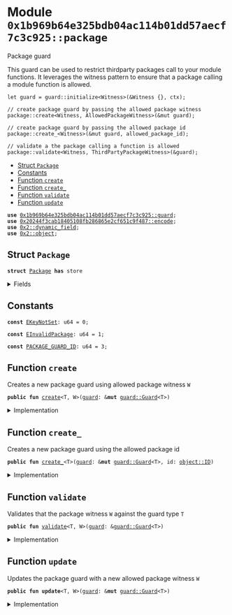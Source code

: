 
<a name="0x1b969b64e325bdb04ac114b01dd57aecf7c3c925_package"></a>

# Module `0x1b969b64e325bdb04ac114b01dd57aecf7c3c925::package`

Package guard

This guard can be used to restrict thirdparty packages call to your module functions.
It leverages the witness pattern to ensure that a package calling a module function is allowed.

```move
let guard = guard::initialize<Witness>(&Witness {}, ctx);

// create package guard by passing the allowed package witness
package::create<Witness, AllowedPackageWitness>(&mut guard);

// create package guard by passing the allowed package id
package::create_<Witness>(&mut guard, allowed_package_id);

// validate a the package calling a function is allowed
package::validate<Witness, ThirdPartyPackageWitness>(&guard);
```


-  [Struct `Package`](#0x1b969b64e325bdb04ac114b01dd57aecf7c3c925_package_Package)
-  [Constants](#@Constants_0)
-  [Function `create`](#0x1b969b64e325bdb04ac114b01dd57aecf7c3c925_package_create)
-  [Function `create_`](#0x1b969b64e325bdb04ac114b01dd57aecf7c3c925_package_create_)
-  [Function `validate`](#0x1b969b64e325bdb04ac114b01dd57aecf7c3c925_package_validate)
-  [Function `update`](#0x1b969b64e325bdb04ac114b01dd57aecf7c3c925_package_update)


<pre><code><b>use</b> <a href="guard.md#0x1b969b64e325bdb04ac114b01dd57aecf7c3c925_guard">0x1b969b64e325bdb04ac114b01dd57aecf7c3c925::guard</a>;
<b>use</b> <a href="">0x20244f3cab18405108fb286865e2cf651c9f487::encode</a>;
<b>use</b> <a href="">0x2::dynamic_field</a>;
<b>use</b> <a href="">0x2::object</a>;
</code></pre>



<a name="0x1b969b64e325bdb04ac114b01dd57aecf7c3c925_package_Package"></a>

## Struct `Package`



<pre><code><b>struct</b> <a href="package.md#0x1b969b64e325bdb04ac114b01dd57aecf7c3c925_package_Package">Package</a> <b>has</b> store
</code></pre>



<details>
<summary>Fields</summary>


<dl>
<dt>
<code>value: <a href="_ID">object::ID</a></code>
</dt>
<dd>

</dd>
</dl>


</details>

<a name="@Constants_0"></a>

## Constants


<a name="0x1b969b64e325bdb04ac114b01dd57aecf7c3c925_package_EKeyNotSet"></a>



<pre><code><b>const</b> <a href="package.md#0x1b969b64e325bdb04ac114b01dd57aecf7c3c925_package_EKeyNotSet">EKeyNotSet</a>: u64 = 0;
</code></pre>



<a name="0x1b969b64e325bdb04ac114b01dd57aecf7c3c925_package_EInvalidPackage"></a>



<pre><code><b>const</b> <a href="package.md#0x1b969b64e325bdb04ac114b01dd57aecf7c3c925_package_EInvalidPackage">EInvalidPackage</a>: u64 = 1;
</code></pre>



<a name="0x1b969b64e325bdb04ac114b01dd57aecf7c3c925_package_PACKAGE_GUARD_ID"></a>



<pre><code><b>const</b> <a href="package.md#0x1b969b64e325bdb04ac114b01dd57aecf7c3c925_package_PACKAGE_GUARD_ID">PACKAGE_GUARD_ID</a>: u64 = 3;
</code></pre>



<a name="0x1b969b64e325bdb04ac114b01dd57aecf7c3c925_package_create"></a>

## Function `create`

Creates a new package guard using allowed package witness <code>W</code>


<pre><code><b>public</b> <b>fun</b> <a href="package.md#0x1b969b64e325bdb04ac114b01dd57aecf7c3c925_package_create">create</a>&lt;T, W&gt;(<a href="guard.md#0x1b969b64e325bdb04ac114b01dd57aecf7c3c925_guard">guard</a>: &<b>mut</b> <a href="guard.md#0x1b969b64e325bdb04ac114b01dd57aecf7c3c925_guard_Guard">guard::Guard</a>&lt;T&gt;)
</code></pre>



<details>
<summary>Implementation</summary>


<pre><code><b>public</b> <b>fun</b> <a href="package.md#0x1b969b64e325bdb04ac114b01dd57aecf7c3c925_package_create">create</a>&lt;T, W&gt;(<a href="guard.md#0x1b969b64e325bdb04ac114b01dd57aecf7c3c925_guard">guard</a>: &<b>mut</b> Guard&lt;T&gt;) {
    <b>let</b> id = <a href="_package_id">encode::package_id</a>&lt;W&gt;();
    <a href="package.md#0x1b969b64e325bdb04ac114b01dd57aecf7c3c925_package_create_">create_</a>(<a href="guard.md#0x1b969b64e325bdb04ac114b01dd57aecf7c3c925_guard">guard</a>, id);
}
</code></pre>



</details>

<a name="0x1b969b64e325bdb04ac114b01dd57aecf7c3c925_package_create_"></a>

## Function `create_`

Creates a new package guard using the allowed package id


<pre><code><b>public</b> <b>fun</b> <a href="package.md#0x1b969b64e325bdb04ac114b01dd57aecf7c3c925_package_create_">create_</a>&lt;T&gt;(<a href="guard.md#0x1b969b64e325bdb04ac114b01dd57aecf7c3c925_guard">guard</a>: &<b>mut</b> <a href="guard.md#0x1b969b64e325bdb04ac114b01dd57aecf7c3c925_guard_Guard">guard::Guard</a>&lt;T&gt;, id: <a href="_ID">object::ID</a>)
</code></pre>



<details>
<summary>Implementation</summary>


<pre><code><b>public</b> <b>fun</b> <a href="package.md#0x1b969b64e325bdb04ac114b01dd57aecf7c3c925_package_create_">create_</a>&lt;T&gt;(<a href="guard.md#0x1b969b64e325bdb04ac114b01dd57aecf7c3c925_guard">guard</a>: &<b>mut</b> Guard&lt;T&gt;, id: ID) {
    <b>let</b> <a href="package.md#0x1b969b64e325bdb04ac114b01dd57aecf7c3c925_package">package</a> = <a href="package.md#0x1b969b64e325bdb04ac114b01dd57aecf7c3c925_package_Package">Package</a> {
        value: id
    };

    <b>let</b> key = <a href="guard.md#0x1b969b64e325bdb04ac114b01dd57aecf7c3c925_guard_key">guard::key</a>(<a href="package.md#0x1b969b64e325bdb04ac114b01dd57aecf7c3c925_package_PACKAGE_GUARD_ID">PACKAGE_GUARD_ID</a>);
    <b>let</b> uid = <a href="guard.md#0x1b969b64e325bdb04ac114b01dd57aecf7c3c925_guard_extend">guard::extend</a>(<a href="guard.md#0x1b969b64e325bdb04ac114b01dd57aecf7c3c925_guard">guard</a>);

    <a href="_add">dynamic_field::add</a>&lt;Key, <a href="package.md#0x1b969b64e325bdb04ac114b01dd57aecf7c3c925_package_Package">Package</a>&gt;(uid, key, <a href="package.md#0x1b969b64e325bdb04ac114b01dd57aecf7c3c925_package">package</a>)
}
</code></pre>



</details>

<a name="0x1b969b64e325bdb04ac114b01dd57aecf7c3c925_package_validate"></a>

## Function `validate`

Validates that the package witness <code>W</code> against the guard type <code>T</code>


<pre><code><b>public</b> <b>fun</b> <a href="package.md#0x1b969b64e325bdb04ac114b01dd57aecf7c3c925_package_validate">validate</a>&lt;T, W&gt;(<a href="guard.md#0x1b969b64e325bdb04ac114b01dd57aecf7c3c925_guard">guard</a>: &<a href="guard.md#0x1b969b64e325bdb04ac114b01dd57aecf7c3c925_guard_Guard">guard::Guard</a>&lt;T&gt;)
</code></pre>



<details>
<summary>Implementation</summary>


<pre><code><b>public</b> <b>fun</b> <a href="package.md#0x1b969b64e325bdb04ac114b01dd57aecf7c3c925_package_validate">validate</a>&lt;T, W&gt;(<a href="guard.md#0x1b969b64e325bdb04ac114b01dd57aecf7c3c925_guard">guard</a>: &Guard&lt;T&gt;) {
    <b>let</b> key = <a href="guard.md#0x1b969b64e325bdb04ac114b01dd57aecf7c3c925_guard_key">guard::key</a>(<a href="package.md#0x1b969b64e325bdb04ac114b01dd57aecf7c3c925_package_PACKAGE_GUARD_ID">PACKAGE_GUARD_ID</a>);
    <b>let</b> uid = <a href="guard.md#0x1b969b64e325bdb04ac114b01dd57aecf7c3c925_guard_uid">guard::uid</a>(<a href="guard.md#0x1b969b64e325bdb04ac114b01dd57aecf7c3c925_guard">guard</a>);

    <b>let</b> id = <a href="_package_id">encode::package_id</a>&lt;W&gt;();

    <b>assert</b>!(<a href="_exists_with_type">dynamic_field::exists_with_type</a>&lt;Key, <a href="package.md#0x1b969b64e325bdb04ac114b01dd57aecf7c3c925_package_Package">Package</a>&gt;(uid, key), <a href="package.md#0x1b969b64e325bdb04ac114b01dd57aecf7c3c925_package_EKeyNotSet">EKeyNotSet</a>);
    <b>let</b> <a href="package.md#0x1b969b64e325bdb04ac114b01dd57aecf7c3c925_package">package</a> = <a href="_borrow">dynamic_field::borrow</a>&lt;Key, <a href="package.md#0x1b969b64e325bdb04ac114b01dd57aecf7c3c925_package_Package">Package</a>&gt;(uid, key);

    <b>assert</b>!(<a href="package.md#0x1b969b64e325bdb04ac114b01dd57aecf7c3c925_package">package</a>.value == id, <a href="package.md#0x1b969b64e325bdb04ac114b01dd57aecf7c3c925_package_EInvalidPackage">EInvalidPackage</a>)
}
</code></pre>



</details>

<a name="0x1b969b64e325bdb04ac114b01dd57aecf7c3c925_package_update"></a>

## Function `update`

Updates the package guard with a new allowed package witness <code>W</code>


<pre><code><b>public</b> <b>fun</b> <b>update</b>&lt;T, W&gt;(<a href="guard.md#0x1b969b64e325bdb04ac114b01dd57aecf7c3c925_guard">guard</a>: &<b>mut</b> <a href="guard.md#0x1b969b64e325bdb04ac114b01dd57aecf7c3c925_guard_Guard">guard::Guard</a>&lt;T&gt;)
</code></pre>



<details>
<summary>Implementation</summary>


<pre><code><b>public</b> <b>fun</b> <b>update</b>&lt;T, W&gt;(<a href="guard.md#0x1b969b64e325bdb04ac114b01dd57aecf7c3c925_guard">guard</a>: &<b>mut</b> Guard&lt;T&gt;) {
     <b>let</b> key = <a href="guard.md#0x1b969b64e325bdb04ac114b01dd57aecf7c3c925_guard_key">guard::key</a>(<a href="package.md#0x1b969b64e325bdb04ac114b01dd57aecf7c3c925_package_PACKAGE_GUARD_ID">PACKAGE_GUARD_ID</a>);
     <b>let</b> uid = <a href="guard.md#0x1b969b64e325bdb04ac114b01dd57aecf7c3c925_guard_extend">guard::extend</a>(<a href="guard.md#0x1b969b64e325bdb04ac114b01dd57aecf7c3c925_guard">guard</a>);

     <b>let</b> id = <a href="_package_id">encode::package_id</a>&lt;W&gt;();

     <b>assert</b>!(<a href="_exists_with_type">dynamic_field::exists_with_type</a>&lt;Key, <a href="package.md#0x1b969b64e325bdb04ac114b01dd57aecf7c3c925_package_Package">Package</a>&gt;(uid, key), <a href="package.md#0x1b969b64e325bdb04ac114b01dd57aecf7c3c925_package_EKeyNotSet">EKeyNotSet</a>);
     <b>let</b> <a href="package.md#0x1b969b64e325bdb04ac114b01dd57aecf7c3c925_package">package</a> = <a href="_borrow_mut">dynamic_field::borrow_mut</a>&lt;Key, <a href="package.md#0x1b969b64e325bdb04ac114b01dd57aecf7c3c925_package_Package">Package</a>&gt;(uid, key);

     <a href="package.md#0x1b969b64e325bdb04ac114b01dd57aecf7c3c925_package">package</a>.value = id;
 }
</code></pre>



</details>
